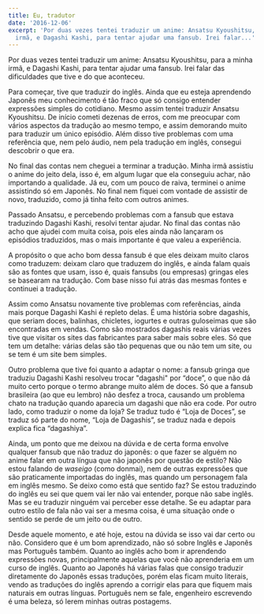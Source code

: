 ```yaml
---
title: Eu, tradutor
date: '2016-12-06'
excerpt: 'Por duas vezes tentei traduzir um anime: Ansatsu Kyoushitsu, para a minha
  irmã, e Dagashi Kashi, para tentar ajudar uma fansub. Irei falar...'
---
```




Por duas vezes tentei traduzir um anime: Ansatsu Kyoushitsu, para a minha irmã, e Dagashi Kashi, para tentar ajudar uma fansub. Irei falar das dificuldades que tive e do que aconteceu.

Para começar, tive que traduzir do inglês. Ainda que eu esteja aprendendo Japonês meu conhecimento é tão fraco que só consigo entender expressões simples do cotidiano. Mesmo assim tentei traduzir Ansatsu Kyoushitsu. De início cometi dezenas de erros, com me preocupar com vários aspectos da tradução ao mesmo tempo, e assim demorando muito para traduzir um único episódio. Além disso tive problemas com uma referência que, nem pelo áudio, nem pela tradução em inglês, consegui descobrir o que era.

No final das contas nem cheguei a terminar a tradução. Minha irmã assistiu o anime do jeito dela, isso é, em algum lugar que ela conseguiu achar, não importando a qualidade. Já eu, com um pouco de raiva, terminei o anime assistindo só em Japonês. No final nem fiquei com vontade de assistir de novo, traduzido, como já tinha feito com outros animes.

Passado Ansatsu, e percebendo problemas com a fansub que estava traduzindo Dagashi Kashi, resolvi tentar ajudar. No final das contas não acho que ajudei com muita coisa, pois eles ainda não lançaram os episódios traduzidos, mas o mais importante é que valeu a experiência.

A propósito o que acho bom dessa fansub é que eles deixam muito claros como traduzem: deixam claro que traduzem do inglês, e ainda falam quais são as fontes que usam, isso é, quais fansubs (ou empresas) gringas eles se basearam na tradução. Com base nisso fui atrás das mesmas fontes e continuei a tradução.

Assim como Ansatsu novamente tive problemas com referências, ainda mais porque Dagashi Kashi é repleto delas. É uma história sobre dagashis, que seriam doces, balinhas, chicletes, iogurtes e outras guloseimas que são encontradas em vendas. Como são mostrados dagashis reais várias vezes tive que visitar os sites das fabricantes para saber mais sobre eles. Só que tem um detalhe: várias delas são tão pequenas que ou não tem um site, ou se tem é um site bem simples.

Outro problema que tive foi quanto a adaptar o nome: a fansub gringa que traduziu Dagashi Kashi resolveu trocar "dagashi" por “doce”, o que não dá muito certo porque o termo abrange muito além de doces. Só que a fansub brasileira (ao que eu lembro) não desfez a troca, causando um problema chato na tradução quando aparecia um dagashi que não era code. Por outro lado, como traduzir o nome da loja? Se traduz tudo é “Loja de Doces”, se traduz só parte do nome, “Loja de Dagashis”, se traduz nada e depois explica fica “dagashiya”.

Ainda, um ponto que me deixou na dúvida e de certa forma envolve qualquer fansub que não traduz do japonês: o que fazer se alguém no anime falar em outra língua que não japonês por questão de estilo? Não estou falando de *waseigo* (como donmai), nem de outras expressões que são praticamente importadas do inglês, mas quando um personagem fala em inglês mesmo. Se deixo como está que sentido faz? Se estou traduzindo do inglês eu sei que quem vai ler não vai entender, porque não sabe inglês. Mas se eu traduzir ninguém vai perceber esse detalhe. Se eu adaptar para outro estilo de fala não vai ser a mesma coisa, é uma situação onde o sentido se perde de um jeito ou de outro.

Desde aquele momento, e até hoje, estou na dúvida se isso vai dar certo ou não. Considero que é um bom aprendizado, não só sobre Inglês e Japonês mas Português também. Quanto ao inglês acho bom ir aprendendo expressões novas, principalmente aquelas que você não aprenderia em um curso de inglês. Quanto ao Japonês há várias falas que consigo traduzir diretamente do Japonês essas traduções, porém elas ficam muito literais, vendo as traduções do inglês aprendo a corrigir elas para que fiquem mais naturais em outras línguas. Português nem se fale, engenheiro escrevendo é uma beleza, só lerem minhas outras postagems.